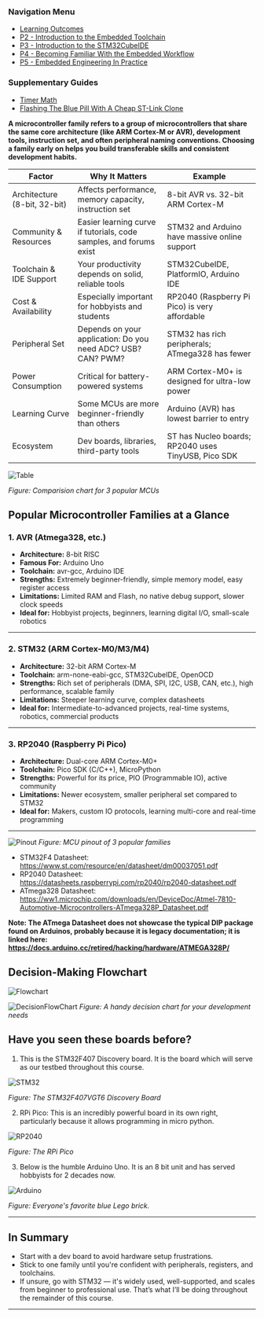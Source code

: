 <h3>Navigation Menu</h3>
<ul>
  <li><a href="Learning%20Outcomes.md">Learning Outcomes</a></li>
  <li><a href="P2_Introduction%20to%20the%20Embedded%20Toolchain.md">P2 - Introduction to the Embedded Toolchain</a></li>
  <li><a href="P3_Introduction%20to%20the%20STM32CubeIDE.md">P3 - Introduction to the STM32CubeIDE</a></li>
  <li><a href="P4_Becoming%20Familiar%20With%20the%20Embedded%20Workflow.md">P4 - Becoming Familiar With the Embedded Workflow</a></li>
  <li><a href="P5_Embedded%20Engineering%20In%20Practice.md">P5 - Embedded Engineering In Practice</a></li>
</ul>
<h3>Supplementary Guides</h3>
<ul>
  <li><a href="Timer_PrescalerMath.md">Timer Math</a></li>
  <li><a href="Flashing%20The%20Blue%20Pill%20With%20A%20Cheap%20STLink%20Clone.md">Flashing The Blue Pill With A Cheap ST-Link Clone</a></li>
</ul>

**A microcontroller family refers to a group of microcontrollers that share the same core architecture (like ARM Cortex-M or AVR), development tools, instruction set, and often peripheral naming conventions. Choosing a family early on helps you build transferable skills and consistent development habits.**

| Factor                       | Why It Matters                                                     | Example                                             |
| ---------------------------- | ------------------------------------------------------------------ | --------------------------------------------------- |
| Architecture (8-bit, 32-bit) | Affects performance, memory capacity, instruction set              | 8-bit AVR vs. 32-bit ARM Cortex-M                   |
| Community & Resources        | Easier learning curve if tutorials, code samples, and forums exist | STM32 and Arduino have massive online support       |
| Toolchain & IDE Support      | Your productivity depends on solid, reliable tools                 | STM32CubeIDE, PlatformIO, Arduino IDE               |
| Cost & Availability          | Especially important for hobbyists and students                    | RP2040 (Raspberry Pi Pico) is very affordable       |
| Peripheral Set               | Depends on your application: Do you need ADC? USB? CAN? PWM?       | STM32 has rich peripherals; ATmega328 has fewer     |
| Power Consumption            | Critical for battery-powered systems                               | ARM Cortex-M0+ is designed for ultra-low power      |
| Learning Curve               | Some MCUs are more beginner-friendly than others                   | Arduino (AVR) has lowest barrier to entry           |
| Ecosystem                    | Dev boards, libraries, third-party tools                           | ST has Nucleo boards; RP2040 uses TinyUSB, Pico SDK |

![Table](assets/ComparisionTable.png)

*Figure: Comparision chart for 3 popular MCUs*

## Popular Microcontroller Families at a Glance

### 1. AVR (Atmega328, etc.)

- **Architecture:** 8-bit RISC
- **Famous For:** Arduino Uno
- **Toolchain:** avr-gcc, Arduino IDE
- **Strengths:** Extremely beginner-friendly, simple memory model, easy register access
- **Limitations:** Limited RAM and Flash, no native debug support, slower clock speeds
- **Ideal for:** Hobbyist projects, beginners, learning digital I/O, small-scale robotics

---

### 2. STM32 (ARM Cortex-M0/M3/M4)

- **Architecture:** 32-bit ARM Cortex-M
- **Toolchain:** arm-none-eabi-gcc, STM32CubeIDE, OpenOCD
- **Strengths:** Rich set of peripherals (DMA, SPI, I2C, USB, CAN, etc.), high performance, scalable family
- **Limitations:** Steeper learning curve, complex datasheets
- **Ideal for:** Intermediate-to-advanced projects, real-time systems, robotics, commercial products

---

### 3. RP2040 (Raspberry Pi Pico)

- **Architecture:** Dual-core ARM Cortex-M0+
- **Toolchain:** Pico SDK (C/C++), MicroPython
- **Strengths:** Powerful for its price, PIO (Programmable IO), active community
- **Limitations:** Newer ecosystem, smaller peripheral set compared to STM32
- **Ideal for:** Makers, custom IO protocols, learning multi-core and real-time programming

---
![Pinout](assets/MCUComparision.png)
*Figure: MCU pinout of 3 popular families*


- STM32F4 Datasheet: https://www.st.com/resource/en/datasheet/dm00037051.pdf
- RP2040 Datasheet: https://datasheets.raspberrypi.com/rp2040/rp2040-datasheet.pdf
- ATmega328 Datasheet: https://ww1.microchip.com/downloads/en/DeviceDoc/Atmel-7810-Automotive-Microcontrollers-ATmega328P_Datasheet.pdf

**Note: The ATmega Datasheet does not showcase the typical DIP package found on Arduinos, probably because it is legacy documentation; it is linked here: https://docs.arduino.cc/retired/hacking/hardware/ATMEGA328P/**

## Decision-Making Flowchart

![Flowchart](assets/Decision.png)

![DecisionFlowChart](assets/DecisionFlowChart.png)
*Figure: A handy decision chart for your development needs*

## Have you seen these boards before?

1. This is the STM32F407 Discovery board. It is the board which will serve as our testbed throughout this course. 

![STM32](assets/STM32F4_Discovery_(9067300323).jpg)

*Figure: The STM32F407VGT6 Discovery Board*

2. RPi Pico: This is an incredibly powerful board in its own right, particularly because it allows programming in micro python.

![RP2040](assets/Raspberry_Pi_Pico_oblique.jpg)

*Figure: The RPi Pico*

3. Below is the humble Arduino Uno. It is an 8 bit unit and has served hobbyists for 2 decades now.

![Arduino](assets/Arduino_Uno_002.jpg)

*Figure: Everyone's favorite blue Lego brick.*

---
## In Summary

- Start with a dev board to avoid hardware setup frustrations.
- Stick to one family until you're confident with peripherals, registers, and toolchains.
- If unsure, go with STM32 — it's widely used, well-supported, and scales from beginner to professional use. That’s what I’ll be doing throughout the remainder of this course.

---